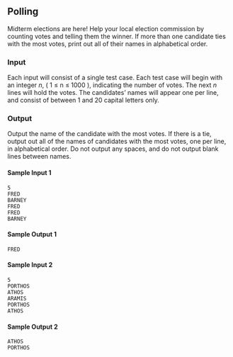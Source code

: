 ## Polling
Midterm elections are here! Help your local election commission by counting votes and telling them the winner. If more than one candidate ties with the most votes, print out all of their names in alphabetical order.

### Input
Each input will consist of a single test case. Each test case will begin with an integer *n*, ( 1 ≤ n ≤ 1000 ), indicating the number of votes. The next *n* lines will hold the votes. The candidates’ names will appear one per line, and consist of between 1 and 20 capital letters only.

### Output
Output the name of the candidate with the most votes. If there is a tie, output out all of the names of candidates with the most votes, one per line, in alphabetical order. Do not output any spaces, and do not output blank lines between names.


#### Sample Input 1

```
5
FRED
BARNEY
FRED
FRED
BARNEY
```
#### Sample Output 1
```
FRED
```

#### Sample Input 2

```
5
PORTHOS
ATHOS
ARAMIS
PORTHOS
ATHOS
```

#### Sample Output 2
```
ATHOS
PORTHOS
```

